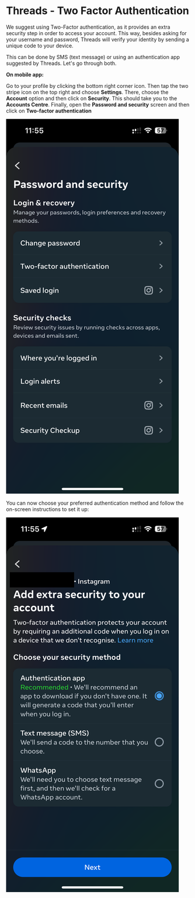 # Threads - Two Factor Authentication

We suggest using Two-Factor authentication, as it provides an extra security step in order to access your account. This way, besides asking for your username and password, Threads will verify your identity by sending a unique code to your device.

This can be done by SMS (text message) or using an authentication app suggested by Threads. Let's go through both.

**On mobile app:**

Go to your profile by clicking the bottom right corner icon. Then tap the two stripe icon on the top right and choose **Settings**. There, choose the **Account** option and then click on **Security**. This should take you to the **Accounts Centre**. Finally, open the **Password and security** screen and then click on **Two-factor authentication**     

![Two Step Auth](../../images/Instagram/instagram-twofactor-1.PNG?raw=true)

You can now choose your preferred authentication method and follow the on-screen instructions to set it up:

![Two Step Auth 2](../../images/Instagram/instagram-twofactor-2.PNG?raw=true)

